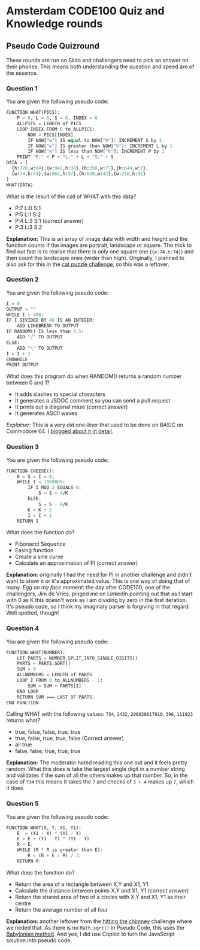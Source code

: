 
# Amsterdam CODE100 Quiz and Knowledge rounds

## Pseudo Code Quizround

These rounds are run on Slido and challengers need to pick an answer on their phones. This means both understanding the question and speed are of the essence.

### Question 1

You are given the following pseudo code:

```lisp   
FUNCTION WHAT(PICS):
    P = 0, L = 0, S = 0, INDEX = 0
    ALLPICS = LENGTH of PICS
    LOOP INDEX FROM 0 to ALLPICS:
        NOW = PICS[INDEX]
        IF NOW["w"] IS equal to NOW["h"]: INCREMENT S by 1
        IF NOW["w"] IS greater than NOW["h"]: INCREMENT L by 1
        IF NOW["w"] IS less than NOW["h"]: INCREMENT P by 1
    PRINT "P:" + P + "L:" + L + "S:" + S
DATA = [
  {h:770,w:84},{w:942,h:38},{h:358,w:77},{h:644,w:7},
  {w:74,h:74},{w:662,h:57},{h:630,w:42},{w:210,h:91}
]
WHAT(DATA)
```

What is the result of the call of WHAT with this data?

* P:7 L:0 S:1
* P:5 L:1 S:2
* P:4 L:3 S:1 (correct answer)
* P:3 L:3 S:2

**Explanation:** This is an array of image data with width and height and the function counts if the images are portrait, landscape or square. The trick to find out fast is to realise that there is only one square one (`{w:74,h:74}`) and then count the landscape ones (wider than high). Originally, I planned to also ask for this in the [cat puzzle challenge](/puzzles/catpics/), so this was a leftover.

### Question 2

You are given the following pseudo code:

```lisp
I = 0
OUTPUT = ""
WHILE I < 400:
IF I DIVIDED BY 40 IS AN INTEGER:
    ADD LINEBREAK TO OUTPUT
IF RANDOM() IS less than 0.5:
    ADD "╱" TO OUTPUT
ELSE:
    ADD "╲" TO OUTPUT
I = I + 1
ENDWHILE
PRINT OUTPUT
```

What does this program do when RANDOM() returns a random number between 0 and 1?

* It adds slashes to special characters
* It generates a JSDOC comment so you can send a pull request
* It prints out a diagonal maze (correct answer)
* It generates ASCII waves

*Explainer:* This is a very old one-liner that used to be done on BASIC on Commodore 64. I [blogged about it in detail](https://christianheilmann.com/2024/01/19/10-print-chr205-5-rnd1goto-10-in-javascript/).

### Question 3

You are given the following pseudo code:

```lisp
FUNCTION CHEESE():
    K = S = I = 0,
    WHILE I < 1000000:
        IF I MOD 2 EQUALS 0:
            S = S + 4/K
        ELSE:
            S = S - 4/K
        K = K + 2
        I = I + 1
    RETURN S
```

What does the function do?

* Fibonacci Sequence
* Easing function
* Create a sine curve
* Calculate an approximation of PI (correct answer)

**Explanation:** originally I had the need for PI in another challenge and didn't want to show it or it's approximated value. This is one way of doing that of many. 
_Egg on my face moment_: the day after CODE100, one of the challengers, Jim de Vries, pinged me on LinkedIn pointing out that as I start with 0 as K this doesn't work as I am dividing by zero in the first iteration. It's pseudo code, so I think my imaginary parser is forgiving in that regard. Well spotted, though!  

### Question 4

You are given the following pseudo code:

```lisp
FUNCTION WHAT(NUMBER):
    LET PARTS = NUMBER.SPLIT_INTO_SINGLE_DIGITS()
    PARTS = PARTS.SORT()
    SUM = 0
    ALLNUMBERS = LENGTH of PARTS
    LOOP I FROM 0 to ALLNUMBERS - 1:
        SUM = SUM + PARTS[I]
    END LOOP
    RETURN SUM === LAST OF PARTS;
END FUNCTION
```

Calling WHAT with the following values: `734`, `1432`, `200030017010`, `396`, `111923` returns what? 

* true, false, false, true, true
* true, false, true, true, false (Correct answer)
* all true
* false, false, true, true, true

**Explanation:** The moderator hated reading this one out and it feels pretty random. What this does is take the largest single digit in a number string and validates if the sum of all the others makes up that number. So, in the case of `734` this means it takes the `7` and checks of `3 + 4` makes up `7`, which it does. 

### Question 5

You are given the following pseudo code:

```lisp
FUNCTION WHAT(X, Y, X1, Y1):
    E  = (X1 - X) * (X1 - X)
    E = E + (Y1 - Y) * (Y1 - Y)
    R = E;
    WHILE (R * R is greater than E):
        R = (R + E / R) / 2;
    RETURN R;
```

What does the function do?

* Return the area of a rectangle between X,Y and X1, Y1
* Calculate the distance between points X,Y and X1, Y1 (correct answer)
* Return the shared area of two of a circles with X,Y and X1, Y1 as their centre
* Return the average number of all four

**Explanation:** another leftover from the [hitting the chimney](/puzzles/hitting-the-chimney/) challenge where we neded that. As there is no `Math.sqrt()` in Pseudo Code, this uses the [Babylonian method](https://www.geeksforgeeks.org/square-root-of-a-perfect-square/). And yes, I did use Copilot to turn the JavaScript solution into pseudo code. 
